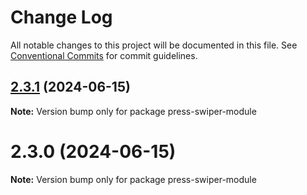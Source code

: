 # Change Log

All notable changes to this project will be documented in this file.
See [Conventional Commits](https://conventionalcommits.org) for commit guidelines.

## [2.3.1](https://github.com/novlan1/press-swiper/compare/v2.3.0...v2.3.1) (2024-06-15)

**Note:** Version bump only for package press-swiper-module





# 2.3.0 (2024-06-15)

**Note:** Version bump only for package press-swiper-module
